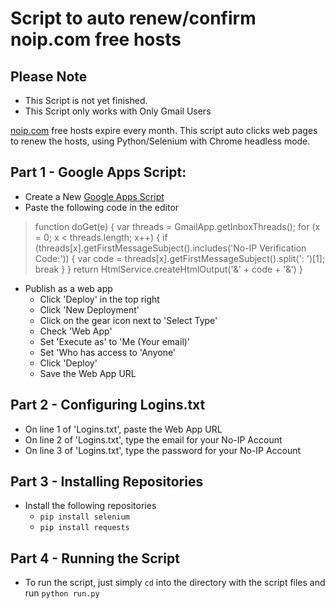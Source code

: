 

# Script to auto renew/confirm noip.com free hosts

Please Note
-
- This Script is not yet finished.
- This Script only works with Only Gmail Users


[noip.com](https://www.noip.com/) free hosts expire every month.
This script auto clicks web pages to renew the hosts,
using Python/Selenium with Chrome headless mode.

Part 1 - Google Apps Script:
-
 - Create a New [Google Apps Script](https://script.new)
 - Paste the following code in the editor 
>function doGet(e) {
>    var threads = GmailApp.getInboxThreads();
>    for (x = 0; x < threads.length; x++) {
>        if (threads[x].getFirstMessageSubject().includes('No-IP Verification Code:')) {
>            var code = threads[x].getFirstMessageSubject().split(': ')[1];
>            break
>        }
>    }
>    return HtmlService.createHtmlOutput('&' + code + '&')
>}
 - Publish as a web app
	 - Click 'Deploy' in the top right
	 - Click 'New Deployment'
	 - Click on the gear icon next to 'Select Type'
	 - Check 'Web App'
	 - Set 'Execute as' to 'Me (Your email)'
	 - Set 'Who has access to 'Anyone'
	 - Click 'Deploy'
	 - Save the Web App URL
	  
Part 2 - Configuring Logins.txt
-
 - On line 1 of 'Logins.txt', paste the Web App URL
 - On line 2 of 'Logins.txt', type the email for your No-IP Account
 - On line 3 of 'Logins.txt', type the password for your No-IP Account

Part 3 - Installing Repositories
-
- Install the following repositories
	- `pip install selenium`
	- `pip install requests`

Part 4 - Running the Script
-
- To run the script, just simply `cd` into the directory with the script files and run  `python run.py`

